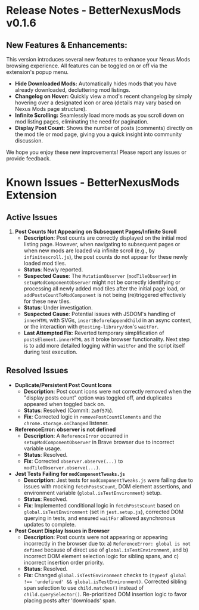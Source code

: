 # Release Notes - BetterNexusMods v0.1.6

## New Features & Enhancements:

This version introduces several new features to enhance your Nexus Mods browsing experience. All features can be toggled on or off via the extension's popup menu.

*   **Hide Downloaded Mods:** Automatically hides mods that you have already downloaded, decluttering mod listings.
*   **Changelog on Hover:** Quickly view a mod's recent changelog by simply hovering over a designated icon or area (details may vary based on Nexus Mods page structure).
*   **Infinite Scrolling:** Seamlessly load more mods as you scroll down on mod listing pages, eliminating the need for pagination.
*   **Display Post Count:** Shows the number of posts (comments) directly on the mod tile or mod page, giving you a quick insight into community discussion.

We hope you enjoy these new improvements! Please report any issues or provide feedback.

# Known Issues - BetterNexusMods Extension

## Active Issues
1.  **Post Counts Not Appearing on Subsequent Pages/Infinite Scroll**
    -   **Description**: Post counts are correctly displayed on the initial mod listing page. However, when navigating to subsequent pages or when new mods are loaded via infinite scroll (e.g., by `infinitescroll.js`), the post counts do not appear for these newly loaded mod tiles.
    -   **Status**: Newly reported.
    -   **Suspected Cause**: The `MutationObserver` (`modTileObserver`) in `setupModComponentObserver` might not be correctly identifying or processing all newly added mod tiles after the initial page load, or `addPostsCountToModComponent` is not being (re)triggered effectively for these new tiles.
    -   **Status**: Under investigation.
    -   **Suspected Cause**: Potential issues with JSDOM's handling of `innerHTML` with SVGs, `insertBefore`/`appendChild` in an async context, or the interaction with `@testing-library/dom`'s `waitFor`.
    -   **Last Attempted Fix**: Reverted temporary simplification of `postsElement.innerHTML` as it broke browser functionality. Next step is to add more detailed logging within `waitFor` and the script itself during test execution.

## Resolved Issues
-   **Duplicate/Persistent Post Count Icons**
    -   **Description**: Post count icons were not correctly removed when the "display posts count" option was toggled off, and duplicates appeared when toggled back on.
    -   **Status**: Resolved (Commit: `2a9f57b`).
    -   **Fix**: Corrected logic in `removePostCountElements` and the `chrome.storage.onChanged` listener.
-   **ReferenceError: observer is not defined**
    -   **Description**: A `ReferenceError` occurred in `setupModComponentObserver` in Brave browser due to incorrect variable usage.
    -   **Status**: Resolved.
    -   **Fix**: Corrected `observer.observe(...)` to `modTileObserver.observe(...)`.
-   **Jest Tests Failing for `modComponentTweaks.js`**
    -   **Description**: Jest tests for `modComponentTweaks.js` were failing due to issues with mocking `fetchPostsCount`, DOM element assertions, and environment variable (`global.isTestEnvironment`) setup.
    -   **Status**: Resolved.
    -   **Fix**: Implemented conditional logic in `fetchPostsCount` based on `global.isTestEnvironment` (set in `jest.setup.js`), corrected DOM querying in tests, and ensured `waitFor` allowed asynchronous updates to complete.
-   **Post Count Display Issues in Browser**
    -   **Description**: Post counts were not appearing or appearing incorrectly in the browser due to: a) `ReferenceError: global is not defined` because of direct use of `global.isTestEnvironment`, and b) incorrect DOM element selection logic for sibling spans, and c) incorrect insertion order priority.
    -   **Status**: Resolved.
    -   **Fix**: Changed `global.isTestEnvironment` checks to `(typeof global !== 'undefined' && global.isTestEnvironment)`. Corrected sibling span selection to use `child.matches()` instead of `child.querySelector()`. Re-prioritized DOM insertion logic to favor placing posts after 'downloads' span.
